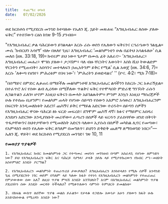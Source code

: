 ```yaml
---
title:  ተጨማሪ ሀሳብ
date:   07/02/2026
---
```


ወደ ክርስቶስ የሚያደርስ መንገድ ከተባለው የኤለን ጂ. ኋይት መጽሐፍ “እግዚአብሔር ለሰው ያለው ፍቅር” የተሰኘውን ርዕስ ከገጽ 9-15 ያንብቡ።

"የእግዚአብሔር ቃል ባሕርይውን ይገልጻል። እርሱ ራሱ ወሰን የሌለውን ፍቅሩንና ርኅራኄውን ገልጿል። ሙሴ ‘ክብርህን አሳየኝ’ ብሎ በጸለየ ጊዜ፣ እግዚአብሔር ‘መልካምነቴን ሁሉ በፊትህ አሳልፋለሁ’ ሲል መለሰ (ዘጸ. 33:18, 19)። ክብሩም ይህ ነው። ጌታም በሙሴ ፊት አለፈና፡- 'እግዚአብሔር፥ እግዚአብሔር መሐሪ፥ ሞገስ ያለው፥ ታጋሽም፥ ባለ ብዙ ቸርነትና እውነት፥ እስከ ሺህ ትውልድም ቸርነትን የሚጠብቅ፥ አበሳንና መተላለፍን ኃጢአትንም ይቅር የሚል’ ሲል አወጀ (ዘጸ. 34:6, 7)። እርሱ 'ለቍጣ የዘገየ፥ ምሕረቱም የበዛ ነው'፣ 'ምሕረትን ይወድዳልና' '' (ዮና. 4፡2፣ ሚክ 7፡18)።

"በሰማይና በምድር ሊቆጠሩ በማይችሉ መልካምነቶቹ እግዚአብሔር ልባችንን ከእርሱ ጋር አቆራኝቷል። በተፈጥሮ እና የሰው ልብ ሊረዳው በሚችለው ጥልቅና ፍቅር የተሞላበት ምድራዊ ግንኙነት ራሱን ሊገልጥልን ፈለገ። ሆኖም እነዚህ ፍቅሩን በሙላት አይገልጹትም። ምንም እንኳን እነዚህ ማስረጃዎች ሁሉ የተሰጡ ቢሆንም፣ የመልካም ጠላት የሆነው ሰይጣን የሰውን አእምሮ አሳወረ፣ እግዚአብሔርንም በፍርሃት እንዲመለከቱት አደረገ፤ ጨካኝና ይቅር የማይል አድርገው ተረዱት። ሰይጣን ሰዎችን የእግዚአብሔር ዋናው ባሕርይ ፅኑ ፍርድ መፍረድ፣ ደግሞም ጨካኝ ዳኛ፣ ክፉና የማይምር አበዳሪ እንደሆነ አድርገው እንዲያስቡት መራቸው። ፈጣሪን በሰዎች ላይ ፍርዱን ያፈስባቸው ዘንድ በቅናት ጥፋታቸውንና ስህተታቸውን የሚመለከት አድርጎ ሳለው። ኢየሱስ በሰዎች መካከል ሊኖር የመጣው፣ የአምላክን ወሰን የሌለው ፍቅር ለዓለም በመግለጥ፣ ይህንን ድቅድቅ ጨለማ ለማስወገድ ነበር።”—ኤለን ጂ. ዋይት፣ ወደ ክርስቶስ የሚያደርስ መንገድ፣ ገጽ 10, 11

**የመወያያ ጥያቄዎች**

`1. የእግዚአብሔር ክብር ከመልካምነቱ ጋር የተጣመረ መሆኑን መገንዘብ በጣም አስፈላጊ የሆነው ለምንድን ነው? ይህ የእግዚአብሔርን ፍቅር እና ባሕርይ ሳያጎላ፣ ታላቅ ኃይሉ ላይ የሚያተኩረውን የክብር ሥነ-መለኮት አስተምህሮ እንዴት ያርማል?`

`2. የእግዚአብሔርን መልካምነት ተጠራጥረህ ታውቃለህ? እግዚአብሔርን እንከተላለን የሚሉ ሰዎች አንዳንድ ጊዜ በሚያደርጉት ነገር ወይም በዓለም ላይ ካለው ክፋት የተነሳ የእግዚአብሔርን መልካምነት የተጠራጠረ የምታውቀው ሰው አለ? ለዚህ ጥያቄ ምላሽ እንዴት አገኘህለት? እናም በእግዚአብሔር መልካምነት ጥያቄ ያደረበትን ሰው እንዴት መርዳት ትችላለህ? የሚቀጥለውን ሳምንት ትምህርት ይመልከቱ።`

`3. በክፍል ውስጥ ለሰኞው ጥያቄ መልስ ይፈልጉ። የታላቁ ተጋድሎ እውነታ አሁን ያለውን ክፋት ሁሉ እንድናስተውል የሚረዳን እንዴት ነው?`